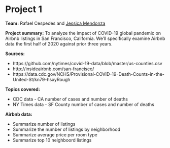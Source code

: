 # Project 1
<b>Team:</b> Rafael Cespedes and <a href="https://github.com/mendozajy/FinalGroupProject" target="_blank">Jessica Mendonza</a>

<b>Project summary:</b> To analyze the impact of COVID-19 global pandemic on Airbnb listings in San Francisco, California. We’ll specifically examine Airbnb data the first half of 2020 against prior three years.

<b>Sources:</b>
<ul>
<li>https://github.com/nytimes/covid-19-data/blob/master/us-counties.csv</li>
<li>http://insideairbnb.com/san-francisco/</li>
<li>https://data.cdc.gov/NCHS/Provisional-COVID-19-Death-Counts-in-the-United-St/kn79-hsxyRough</li>
</ul>

<b>Topics covered:</b>
<ul>
<li>CDC data - CA number of cases and number of deaths</li>
<li>NY Times data - SF County number of cases and number of deaths</li>
</ul>

<b>Airbnb data:</b>
<ul>
<li>Summarize number of listings</li>
<li>Summarize the number of listings by neighborhood</li>
<li>Summarize average price per room type</li>
<li>Summarize top 10 neighboord listings</li>
</ul>
